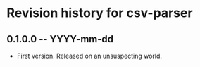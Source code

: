 # Revision history for csv-parser

## 0.1.0.0 -- YYYY-mm-dd

* First version. Released on an unsuspecting world.
